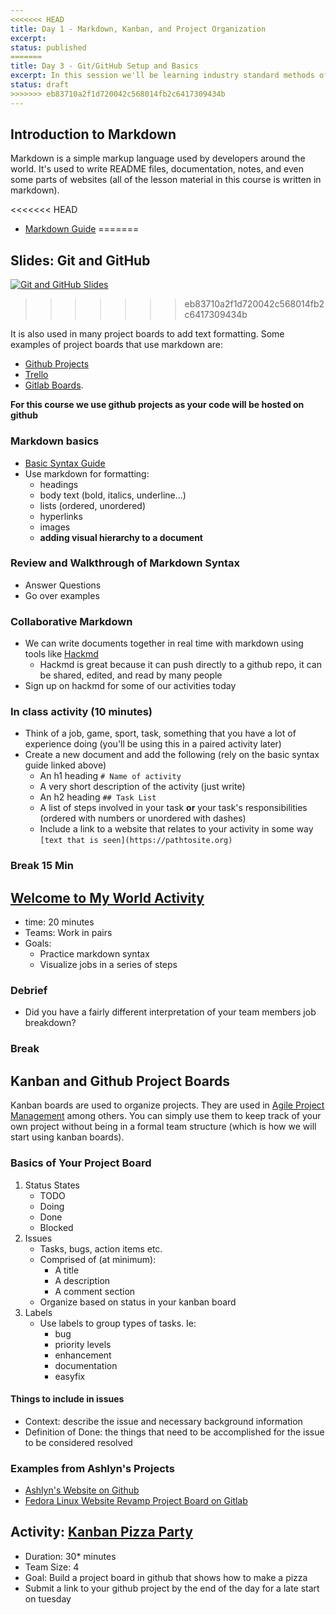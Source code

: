 ```yaml
---
<<<<<<< HEAD
title: Day 1 - Markdown, Kanban, and Project Organization
excerpt: 
status: published
=======
title: Day 3 - Git/GitHub Setup and Basics
excerpt: In this session we'll be learning industry standard methods of managing code and deploying simple static websites.
status: draft
>>>>>>> eb83710a2f1d720042c568014fb2c6417309434b
---
```


## Introduction to Markdown

Markdown is a simple markup language used by developers around the world. It's used to write README files, documentation, notes, and even some parts of websites (all of the lesson material in this course is written in markdown).

<<<<<<< HEAD
- [Markdown Guide](https://www.markdownguide.org/)
=======
## Slides: Git and GitHub
[![Git and GitHub Slides](/images/slides/git-github.png)](https://sait-wbdv.github.io/slides/w23/cpnt-201/git-github.html)
>>>>>>> eb83710a2f1d720042c568014fb2c6417309434b

It is also used in many project boards to add text formatting. Some examples of project boards that use markdown are: 
- [Github Projects](https://docs.github.com/en/issues/planning-and-tracking-with-projects/learning-about-projects/about-projects)
- [Trello](https://trello.com)
- [Gitlab Boards](https://docs.gitlab.com/ee/user/project/issue_board.html). 

**For this course we use github projects as your code will be hosted on github**

### Markdown basics
- [Basic Syntax Guide](https://www.markdownguide.org/basic-syntax/)
- Use markdown for formatting:
  - headings
  - body text (bold, italics, underline...)
  - lists (ordered, unordered)
  - hyperlinks
  - images
  - **adding visual hierarchy to a document**

### Review and Walkthrough of Markdown Syntax
- Answer Questions
- Go over examples
### Collaborative Markdown
- We can write documents together in real time with markdown using tools like [Hackmd](https://hackmd.io) 
  - Hackmd is great because it can push directly to a github repo, it can be shared, edited, and read by many people
- Sign up on hackmd for some of our activities today
### In class activity (10 minutes)
- Think of a job, game, sport, task, something that you have a lot of experience doing (you'll be using this in a paired activity later)
- Create a new document and add the following (rely on the basic syntax guide linked above)
  - An h1 heading `# Name of activity`
  - A very short description of the activity (just write)
  - An h2 heading `## Task List`
  - A list of steps involved in your task **or** your task's responsibilities (ordered with numbers or unordered with dashes)
  - Include a link to a website that relates to your activity in some way `[text that is seen](https://pathtosite.org)`

### Break 15 Min

## [Welcome to My World Activity](https://gist.github.com/lilyx13/2a352a7516c9ce8cb6addb1afec15217)
- time: 20 minutes
- Teams: Work in pairs
- Goals:
  - Practice markdown syntax
  - Visualize jobs in a series of steps

### Debrief
- Did you have a fairly different interpretation of your team members job breakdown?

### Break

## Kanban and Github Project Boards

Kanban boards are used to organize projects. They are used in [Agile Project Management](https://project-management.com/agile-project-management/) among others. You can simply use them to keep track of your own project without being in a formal team structure (which is how we will start using kanban boards).

### Basics of Your Project Board
1. Status States
   - TODO 
   - Doing
   - Done
   - Blocked
2. Issues
   - Tasks, bugs, action items etc.
   - Comprised of (at minimum):
      - A title
     - A description
     - A comment section
    - Organize based on status in your kanban board
3. Labels
   - Use labels to group types of tasks. Ie:
     - bug
     - priority levels
     - enhancement
     - documentation
     - easyfix

#### Things to include in issues
- Context: describe the issue and necessary background information
- Definition of Done: the things that need to be accomplished for the issue to be considered resolved

### Examples from Ashlyn's Projects
- [Ashlyn's Website on Github](https://github.com/users/lilyx13/projects/2)
- [Fedora Linux Website Revamp Project Board on Gitlab](https://gitlab.com/groups/fedora/websites-apps/fedora-websites/-/boards/4623394)

## Activity: [Kanban Pizza Party](https://gist.github.com/lilyx13/87b993df6d5127bb91d9d946991a36f6)
- Duration: 30* minutes
- Team Size: 4
- Goal: Build a project board in github that shows how to make a pizza
- Submit a link to your github project by the end of the day for a late start on tuesday